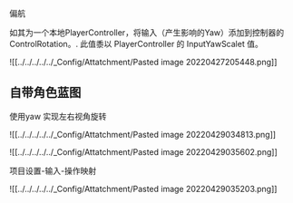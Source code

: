 偏航

如其为一个本地PlayerController，将输入（产生影响的Yaw）添加到控制器的ControlRotation。.
此值黍以 PlayerController 的 InputYawScalet 值。

![[../../../../../_Config/Attatchment/Pasted image 20220427205448.png]]

## 自带角色蓝图

使用yaw 实现左右视角旋转

![[../../../../../_Config/Attatchment/Pasted image 20220429034813.png]]

![[../../../../../_Config/Attatchment/Pasted image 20220429035602.png]]

项目设置-输入-操作映射

![[../../../../../_Config/Attatchment/Pasted image 20220429035203.png]]